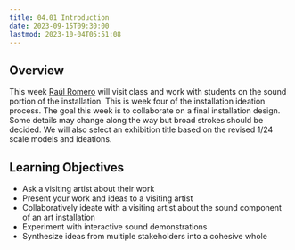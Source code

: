 ```yaml
---
title: 04.01 Introduction
date: 2023-09-15T09:30:00
lastmod: 2023-10-04T05:51:08
---
```


## Overview

This week [Raúl Romero](../03-installation-light-with-hepp-maccoy/03-02-raúl-romero.md) will visit class and work with students on the sound portion of the installation. This is week four of the installation ideation process. The goal this week is to collaborate on a final installation design. Some details may change along the way but broad strokes should be decided. We will also select an exhibition title based on the revised 1/24 scale models and ideations.

## Learning Objectives

- Ask a visiting artist about their work
- Present your work and ideas to a visiting artist
- Collaboratively ideate with a visiting artist about the sound component of an art installation
- Experiment with interactive sound demonstrations
- Synthesize ideas from multiple stakeholders into a cohesive whole
